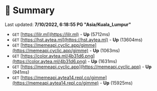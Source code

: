 # 📖 Summary
Last updated: **7/10/2022, 6:18:55 PG "Asia/Kuala_Lumpur"**

- `GET` [https://lilr.ml](https://lilr.ml) - **Up** (5712ms)
- `GET` [https://hst.aytea.ml](https://hst.aytea.ml) - **Up** (13604ms)
- `GET` [https://memeapi.cyclic.app/gimme](https://memeapi.cyclic.app/gimme) - **Up** (1063ms)
- `GET` [https://color.aytea.ml/4b31d6.png](https://color.aytea.ml/4b31d6.png) - **Up** (1631ms)
- `GET` [https://memeapi.cyclic.app](https://memeapi.cyclic.app) - **Up** (941ms)
- `GET` [https://memeapi.aytea14.repl.co/gimme](https://memeapi.aytea14.repl.co/gimme) - **Up** (15925ms)
